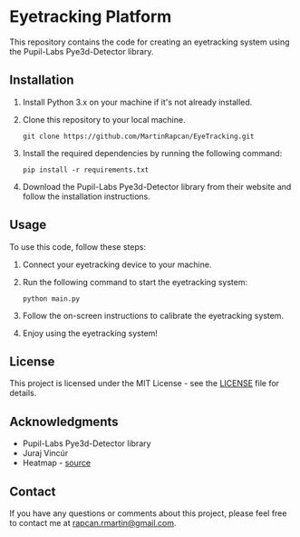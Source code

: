 # Eyetracking Platform

This repository contains the code for creating an eyetracking system using the Pupil-Labs Pye3d-Detector library.

## Installation

1. Install Python 3.x on your machine if it's not already installed.

2. Clone this repository to your local machine.

   ```
   git clone https://github.com/MartinRapcan/EyeTracking.git
   ```

3. Install the required dependencies by running the following command:

   ```
   pip install -r requirements.txt
   ```

4. Download the Pupil-Labs Pye3d-Detector library from their website and follow the installation instructions.

## Usage

To use this code, follow these steps:

1. Connect your eyetracking device to your machine.

2. Run the following command to start the eyetracking system:

   ```
   python main.py
   ```

3. Follow the on-screen instructions to calibrate the eyetracking system.

4. Enjoy using the eyetracking system!

## License

This project is licensed under the MIT License - see the [LICENSE](LICENSE.md) file for details.

## Acknowledgments

- Pupil-Labs Pye3d-Detector library
- Juraj Vincúr
- Heatmap - [source](https://github.com/TobiasRoeddiger/GazePointHeatMap)

## Contact

If you have any questions or comments about this project, please feel free to contact me at [rapcan.rmartin@gmail.com](mailto:your-email-address).
